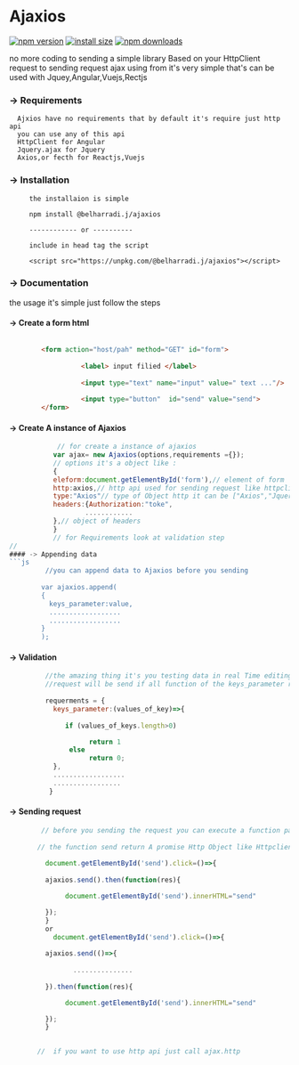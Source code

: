 
# Ajaxios

[![npm version](https://img.shields.io/npm/v/handerrors.svg?style=flat-square)](https://www.npmjs.org/package/@belharradi.j/ajaxios)
[![install size](https://packagephobia.now.sh/badge?p=@belharradi.j/ajaxios)](https://packagephobia.now.sh/result?p=@belharradi.j/ajaxios)
[![npm downloads](https://img.shields.io/npm/dm/handerrors.svg?style=flat-square)](http://npm-stat.com/charts.html?package=@belharradi.j/ajaxios)

no more coding to sending 
a simple library Based on your HttpClient request to sending  request ajax using from it's very simple that's can be used 
with Jquey,Angular,Vuejs,Rectjs 


### -> Requirements
      Ajxios have no requirements that by default it's require just http api 
      you can use any of this api 
      HttpClient for Angular 
      Jquery.ajax for Jquery
      Axios,or fecth for Reactjs,Vuejs
     
### -> Installation
```
     the installaion is simple
     
     npm install @belharradi.j/ajaxios
     
     ------------ or ----------

     include in head tag the script 
     
     <script src="https://unpkg.com/@belharradi.j/ajaxios"></script>
```
     
### -> Documentation

the usage it's simple just follow the steps


#### -> Create a form html
```html

        <form action="host/pah" method="GET" id="form">
        
                  <label> input filied </label>
                  
                  <input type="text" name="input" value=" text ..."/>
                  
                  <input type="button"  id="send" value="send">
        </form>
```
 #### -> Create A instance of Ajaxios 
 ```js
             // for create a instance of ajaxios
            var ajax= new Ajaxios(options,requirements ={});
            // options it's a object like :
            {
            eleform:document.getElementById('form'),// element of form
            http:axios,// http api used for sending request like httpclient,$.ajax,axios
            type:"Axios"// type of Object http it can be ["Axios","Jquery.ajax","HttpClient","fetch"] 
            headers:{Authorization:"toke",
                    ............
            },// object of headers 
            }
            // for Requirements look at validation step
 //
#### -> Appending data 
 ```js     
          //you can append data to Ajaxios before you sending
         
         var ajaxios.append(
         {
           keys_parameter:value,
           ..................
           ..................
         }
         );
```
#### -> Validation 
```js      
         //the amazing thing it's you testing data in real Time editing by user before sending 
         //request will be send if all function of the keys_parameter return true
         
         requerments = {
           keys_parameter:(values_of_key)=>{
              
              if (values_of_keys.length>0)

                    return 1
               else 
                    return 0;
           },
           ..................
           .................
          }
 ```
 
#### -> Sending request 
 ```js         
         // before you sending the request you can execute a function passing as arguments for method send
          
        // the function send return A promise Http Object like Httpclient, $.ajax, fetch or axios
          
          document.getElementById('send').click=()=>{
          
          ajaxios.send().then(function(res){

               document.getElementById('send').innerHTML="send"

          });
          }
          or 
            document.getElementById('send').click=()=>{
          
          ajaxios.send(()=>{
                 
                 ...............
          
          }).then(function(res){

               document.getElementById('send').innerHTML="send"

          });
          }
          

        //  if you want to use http api just call ajax.http

```



